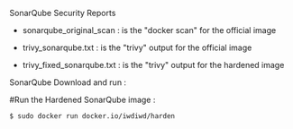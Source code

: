   SonarQube Security Reports
  
  - sonarqube_original_scan : is the "docker scan" for the official image
  
  - trivy_sonarqube.txt : is the "trivy" output for the official image
  
  - trivy_fixed_sonarqube.txt : is the "trivy" output for the hardened image 

SonarQube Download and run :

#Run the Hardened SonarQube image :

```$ sudo docker run docker.io/iwdiwd/harden```
